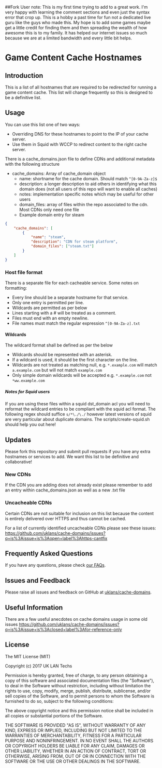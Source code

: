 ##Fork User note: This is my first time trying to add to a great work. I'm very happy with learning the comment sections and even just the syntax error that crop up. This is a hobby a past time for fun not a dedicated live guru like the guys who made this. My hope is to add some games maybe get a little credit for finding them and then spreading the wealth of how awesome this is to my family. It has helped our internet issues so much because we are at a limited bandwidth and every little bit helps.

# Game Content Cache Hostnames

## Introduction

This is a list of all hostnames that are required to be redirected for running a game content cache. This list will change frequently so this is designed to be a definitive list.

## Usage

You can use this list one of two ways:

 - Overriding DNS for these hostnames to point to the IP of your cache server.
 - Use them in Squid with WCCP to redirect content to the right cache server.

There is a cache_domains.json file to define CDNs and additional metadata with the following structure

- cache_domains: Array of cache_domain object
    - name: shortname for the cache domain. Should match `^[0-9A-Za-z]$`
    - description: a longer description to aid others in identifying what this domain does (not all users of this repo will want to enable all caches)
    - notes: implementation specific notes which may be useful for other users
    - domain_files: array of files within the repo associated to the cdn. Most CDNs only need one file
    - Example domain entry for steam
```json
{
    "cache_domains": [
        {
            "name": "steam",
            "description": "CDN for steam platform",
            "domain_files": ["steam.txt"]
        }
    ]
}
```

### Host file format

There is a separate file for each cacheable service. Some notes on formatting:

  - Every line should be a separate hostname for that service.
  - Only one entry is permitted per line.
  - Wildcards are permitted as per below
  - Lines starting with a # will be treated as a comment.
  - Files must end with an empty newline.
  - File names must match the regular expression `^[0-9A-Za-z].txt`

#### Wildcards

The wildcard format shall be defined as per the below

  - Wildcards should be represented with an asterisk.
  - If a wildcard is used, it should be the first character on the line.
  - Wildcards are not treated as matching null, e.g. `*.example.com` will match `a.example.com` but will not match `example.com`
  - Only simple domain wildcards will be accepted e.g. `*.example.com` not `*ww.example.com`

##### Notes for Squid users

If you are using these files within a squid dst_domain acl you will need to reformat the wildcard entries to be compliant with the squid acl format. The following regex should suffice `s/*\./\./` however latest versions of squid are very particular about duplicate domains. The scripts/create-squid.sh should help you out here!

## Updates

Please fork this repository and submit pull requests if you have any extra hostnames or services to add. We want this list to be definitive and collaborative!

### New CDNs

If the CDN you are adding does not already exist please remember to add an entry within cache_domains.json as well as a new .txt file

### Uncacheable CDNs

Certain CDNs are not suitable for inclusion on this list because the content is entirely delivered over HTTPS and thus cannot be cached.

For a list of currently identified uncacheable CDNs please see these issues: https://github.com/uklans/cache-domains/issues?q=is%3Aissue+is%3Aopen+label%3Ahttps-cantfix

## Frequently Asked Questions

If you have any questions, please check [our FAQs](faq.md).

## Issues and Feedback

Please raise all issues and feedback on GitHub at [uklans/cache-domains](https://github.com/uklans/cache-domains/issues).

## Useful Information

There are a few useful anecdotes on cache domains usage in some old issues https://github.com/uklans/cache-domains/issues?q=is%3Aissue+is%3Aclosed+label%3Afor-reference-only

## License

The MIT License (MIT)

Copyright (c) 2017 UK LAN Techs

Permission is hereby granted, free of charge, to any person obtaining a copy
of this software and associated documentation files (the "Software"), to deal
in the Software without restriction, including without limitation the rights
to use, copy, modify, merge, publish, distribute, sublicense, and/or sell
copies of the Software, and to permit persons to whom the Software is
furnished to do so, subject to the following conditions:

The above copyright notice and this permission notice shall be included in all
copies or substantial portions of the Software.

THE SOFTWARE IS PROVIDED "AS IS", WITHOUT WARRANTY OF ANY KIND, EXPRESS OR
IMPLIED, INCLUDING BUT NOT LIMITED TO THE WARRANTIES OF MERCHANTABILITY,
FITNESS FOR A PARTICULAR PURPOSE AND NONINFRINGEMENT. IN NO EVENT SHALL THE
AUTHORS OR COPYRIGHT HOLDERS BE LIABLE FOR ANY CLAIM, DAMAGES OR OTHER
LIABILITY, WHETHER IN AN ACTION OF CONTRACT, TORT OR OTHERWISE, ARISING FROM,
OUT OF OR IN CONNECTION WITH THE SOFTWARE OR THE USE OR OTHER DEALINGS IN THE
SOFTWARE.
